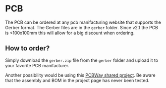 # PCB

The PCB can be ordered at any pcb manifacturing website that supports the Gerber format. The Gerber files are in the `gerber` folder.
Since v2.1 the PCB is <100x100mm this will allow for a big discount when ordering.

## How to order?

Simply download the `gerber.zip` file from the `gerber` folder and upload it to your favorite PCB manifacturer.

Another possibility would be using this [PCBWay shared project](https://www.pcbway.com/project/shareproject/eNSPanel_v2_1_4_f0fd8d8d.html). Be aware that the assembly and BOM in the project page has never been tested.

